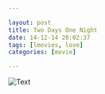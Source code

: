 ```yaml
---

layout: post
title: Two Days One Night
date: 14-12-14 20:02:37
tags: [lmovies, love]
categories: [movie]

---
```


![Text]({{site.url}}/assets/blog_img/2014-12-14-two-day-one-night/Two%20Days%20One%20Ni%5B01_31_22%5D%5B20141214-172747-0%5D.PNG) 